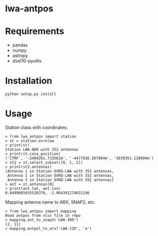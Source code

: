 # lwa-antpos

# Requirements
* pandas
* numpy
* astropy
* dsa110-pyutils

# Installation

`python setup.py install`

# Usage

Station class with coordinates:

```
> from lwa_antpos import station
> st = station.ovrolwa
> print(st)
Station LWA-000 with 352 antennas
> print(st.casa_position)
('ITRF', '-2409261.733561m', '-4477916.567884m', '3839351.138694m')
> st2 = st.select_subset([0, 1, 2])
> print(st2.antennas)
[Antenna 1 in Station OVRO-LWA with 352 antennas,
 Antenna 2 in Station OVRO-LWA with 352 antennas,
 Antenna 3 in Station OVRO-LWA with 352 antennas]
> ant = st.antennas[0]
> print(ant.lat, ant.lon)
0.6499685035526378, -2.064391274631196
```

Mapping antenna name to ARX, SNAP2, etc:

```
> from lwa_antpos import mapping
Read antpos from xlsx file in repo
> mapping.ant_to_snap2('LWA-300')
(2, 11)
> mapping.antpol_to_arx('LWA-235', 'a')
```
